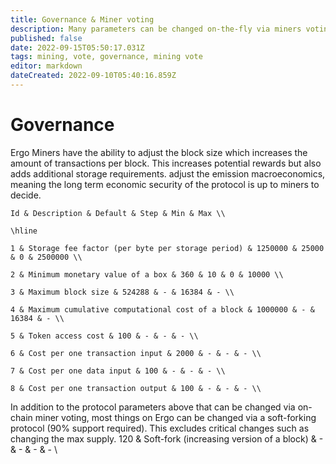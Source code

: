 ```yaml
---
title: Governance & Miner voting
description: Many parameters can be changed on-the-fly via miners voting
published: false
date: 2022-09-15T05:50:17.031Z
tags: mining, vote, governance, mining vote
editor: markdown
dateCreated: 2022-09-10T05:40:16.859Z
---
```


# Governance 
Ergo Miners have the ability to adjust the block size which increases the amount of transactions per block. This increases potential rewards but also adds additional storage requirements. adjust the emission macroeconomics, meaning the long term economic security of the protocol is up to miners to decide.



    Id & Description & Default & Step & Min & Max \\

    \hline

    1 & Storage fee factor (per byte per storage period) & 1250000 & 25000 & 0 & 2500000 \\

    2 & Minimum monetary value of a box & 360 & 10 & 0 & 10000 \\

    3 & Maximum block size & 524288 & - & 16384 & - \\

    4 & Maximum cumulative computational cost of a block & 1000000 & - & 16384 & - \\

    5 & Token access cost & 100 & - & - & - \\

    6 & Cost per one transaction input & 2000 & - & - & - \\

    7 & Cost per one data input & 100 & - & - & - \\

    8 & Cost per one transaction output & 100 & - & - & - \\

   


In addition to the protocol parameters above that can be changed via on-chain miner voting, most things on Ergo can be changed via a soft-forking protocol (90% support required). This excludes critical changes such as changing the max supply.
 120 & Soft-fork (increasing version of a block) & - & - & - & - \\
